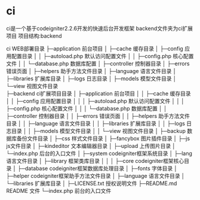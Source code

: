 # ci
ci是一个基于codeigniter2.2.6开发的快速后台开发框架
backend文件夹为ci扩展项目
项目结构:backend

ci  WEB部署目录
├─application              前台项目
│  ├─cache                 缓存目录
│  ├─config                应用配置目录
│  │  ├─autoload.php       默认访问配置文件
│  │  ├─config.php         核心配置文件
│  │  └─database.php       数据库配置
│  ├─controller            控制器目录
│  ├─errors                错误页面
│  ├─helpers               助手方法文件目录
│  ├─language              语言文件目录
│  ├─libraries             扩展库目录
│  ├─logs                  日志目录
│  ├─models                模型文件目录
│  └─view                  视图文件目录        
├─backend                  ci扩展项目目录
│  ├─application           前台项目
│  │  ├─cache              缓存目录
│  │  ├─config             应用配置目录
│  │  │  ├─autoload.php    默认访问配置文件
│  │  │  ├─config.php      核心配置文件
│  │  │  └─database.php    数据库配置
│  │  ├─controller         控制器目录
│  │  ├─errors             错误页面
│  │  ├─helpers            助手方法文件目录
│  │  ├─language           语言文件目录
│  │  ├─libraries          扩展库目录
│  │  ├─logs               日志目录
│  │  ├─models             模型文件目录
│  │  └─view               视图文件目录
│  ├─backup                数据库备份文件目录
│  ├─css                   样式文件目录
│  ├─fancybox              图片插件目录
│  ├─js                    js文件目录
│  ├─kindeditor            文本编辑器目录
│  ├─upload                上传图片目录
│  └─index.php             后台的入口文件
│
├─system                   codeigniter框架系统目录
│  ├─lang                  语言文件目录
│  ├─library               框架类库目录
│  │
│  ├─core                  codeigniter框架核心目录
│  ├─database              codeigniter框架数据库处理目录
│  ├─fonts                 字体目录
│  ├─helper                codeigniter框架助手方法文件目录
│  ├─language              语言文件目录
│  └─libraries             扩展库目录
│
├─LICENSE.txt               授权说明文件
├─README.md                 README 文件
└─index.php                 前台的入口文件

